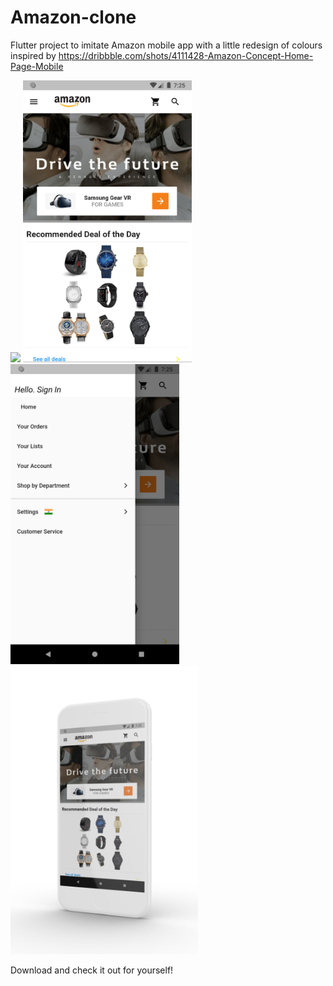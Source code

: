 # Amazon-clone 

Flutter project to imitate Amazon mobile app with a little redesign of colours inspired by 
https://dribbble.com/shots/4111428-Amazon-Concept-Home-Page-Mobile

<img src="https://static.dribbble.com/users/972024/screenshots/4111428/amazon-home-page-mobile_1x.jpg" width="600"/>
<img src="/ss1.png" width="270" /> <img src="/ss2.png" width="270" /> 

<img src="/ss4.png" width="300"/> 

Download and check it out for yourself!
